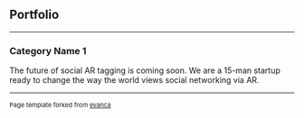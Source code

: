 ## Portfolio

---

### Category Name 1 


The future of social AR tagging is coming soon. We are a 15-man startup ready to change the way the world views social networking via AR.




---
<p style="font-size:11px">Page template forked from <a href="https://github.com/evanca/quick-portfolio">evanca</a></p>
<!-- Remove above link if you don't want to attibute -->
